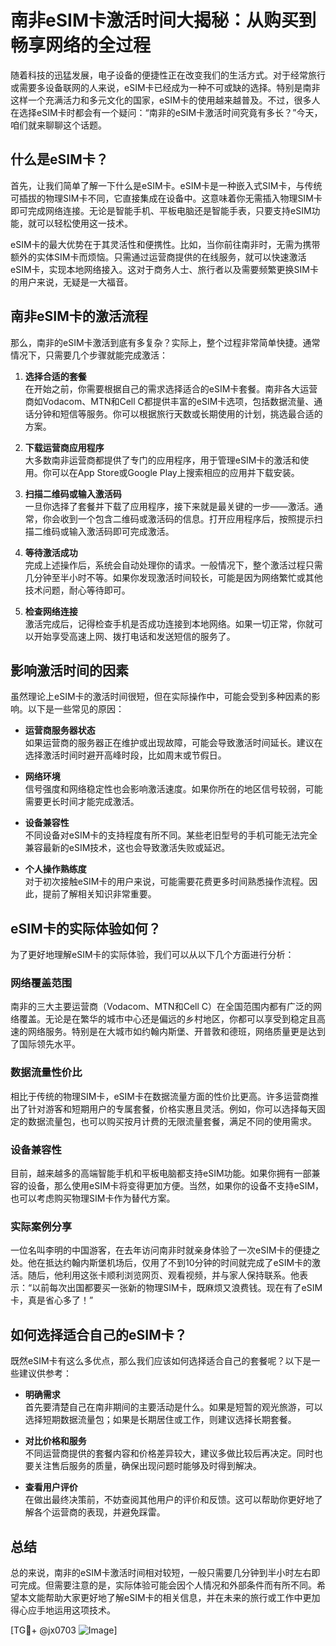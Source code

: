 # 南非eSIM卡激活时间大揭秘：从购买到畅享网络的全过程

随着科技的迅猛发展，电子设备的便捷性正在改变我们的生活方式。对于经常旅行或需要多设备联网的人来说，eSIM卡已经成为一种不可或缺的选择。特别是南非这样一个充满活力和多元文化的国家，eSIM卡的使用越来越普及。不过，很多人在选择eSIM卡时都会有一个疑问：“南非的eSIM卡激活时间究竟有多长？”今天，咱们就来聊聊这个话题。

## 什么是eSIM卡？

首先，让我们简单了解一下什么是eSIM卡。eSIM卡是一种嵌入式SIM卡，与传统可插拔的物理SIM卡不同，它直接集成在设备中。这意味着你无需插入物理SIM卡即可完成网络连接。无论是智能手机、平板电脑还是智能手表，只要支持eSIM功能，就可以轻松使用这一技术。

eSIM卡的最大优势在于其灵活性和便携性。比如，当你前往南非时，无需为携带额外的实体SIM卡而烦恼。只需通过运营商提供的在线服务，就可以快速激活eSIM卡，实现本地网络接入。这对于商务人士、旅行者以及需要频繁更换SIM卡的用户来说，无疑是一大福音。

## 南非eSIM卡的激活流程

那么，南非的eSIM卡激活到底有多复杂？实际上，整个过程非常简单快捷。通常情况下，只需要几个步骤就能完成激活：

1. **选择合适的套餐**  
   在开始之前，你需要根据自己的需求选择适合的eSIM卡套餐。南非各大运营商如Vodacom、MTN和Cell C都提供丰富的eSIM卡选项，包括数据流量、通话分钟和短信等服务。你可以根据旅行天数或长期使用的计划，挑选最合适的方案。

2. **下载运营商应用程序**  
   大多数南非运营商都提供了专门的应用程序，用于管理eSIM卡的激活和使用。你可以在App Store或Google Play上搜索相应的应用并下载安装。

3. **扫描二维码或输入激活码**  
   一旦你选择了套餐并下载了应用程序，接下来就是最关键的一步——激活。通常，你会收到一个包含二维码或激活码的信息。打开应用程序后，按照提示扫描二维码或输入激活码即可完成激活。

4. **等待激活成功**  
   完成上述操作后，系统会自动处理你的请求。一般情况下，整个激活过程只需几分钟至半小时不等。如果你发现激活时间较长，可能是因为网络繁忙或其他技术问题，耐心等待即可。

5. **检查网络连接**  
   激活完成后，记得检查手机是否成功连接到本地网络。如果一切正常，你就可以开始享受高速上网、拨打电话和发送短信的服务了。

## 影响激活时间的因素

虽然理论上eSIM卡的激活时间很短，但在实际操作中，可能会受到多种因素的影响。以下是一些常见的原因：

- **运营商服务器状态**  
  如果运营商的服务器正在维护或出现故障，可能会导致激活时间延长。建议在选择激活时间时避开高峰时段，比如周末或节假日。

- **网络环境**  
  信号强度和网络稳定性也会影响激活速度。如果你所在的地区信号较弱，可能需要更长时间才能完成激活。

- **设备兼容性**  
  不同设备对eSIM卡的支持程度有所不同。某些老旧型号的手机可能无法完全兼容最新的eSIM技术，这也会导致激活失败或延迟。

- **个人操作熟练度**  
  对于初次接触eSIM卡的用户来说，可能需要花费更多时间熟悉操作流程。因此，提前了解相关知识非常重要。

## eSIM卡的实际体验如何？

为了更好地理解eSIM卡的实际体验，我们可以从以下几个方面进行分析：

### 网络覆盖范围

南非的三大主要运营商（Vodacom、MTN和Cell C）在全国范围内都有广泛的网络覆盖。无论是在繁华的城市中心还是偏远的乡村地区，你都可以享受到稳定且高速的网络服务。特别是在大城市如约翰内斯堡、开普敦和德班，网络质量更是达到了国际领先水平。

### 数据流量性价比

相比于传统的物理SIM卡，eSIM卡在数据流量方面的性价比更高。许多运营商推出了针对游客和短期用户的专属套餐，价格实惠且灵活。例如，你可以选择每天固定的数据流量包，也可以购买按月计费的无限流量套餐，满足不同的使用需求。

### 设备兼容性

目前，越来越多的高端智能手机和平板电脑都支持eSIM功能。如果你拥有一部兼容的设备，那么使用eSIM卡将变得更加方便。当然，如果你的设备不支持eSIM，也可以考虑购买物理SIM卡作为替代方案。

### 实际案例分享

一位名叫李明的中国游客，在去年访问南非时就亲身体验了一次eSIM卡的便捷之处。他在抵达约翰内斯堡机场后，仅用了不到10分钟的时间就完成了eSIM卡的激活。随后，他利用这张卡顺利浏览网页、观看视频，并与家人保持联系。他表示：“以前每次出国都要买一张新的物理SIM卡，既麻烦又浪费钱。现在有了eSIM卡，真是省心多了！”

## 如何选择适合自己的eSIM卡？

既然eSIM卡有这么多优点，那么我们应该如何选择适合自己的套餐呢？以下是一些建议供参考：

- **明确需求**  
  首先要清楚自己在南非期间的主要活动是什么。如果是短暂的观光旅游，可以选择短期数据流量包；如果是长期居住或工作，则建议选择长期套餐。

- **对比价格和服务**  
  不同运营商提供的套餐内容和价格差异较大，建议多做比较后再决定。同时也要关注售后服务的质量，确保出现问题时能够及时得到解决。

- **查看用户评价**  
  在做出最终决策前，不妨查阅其他用户的评价和反馈。这可以帮助你更好地了解各个运营商的表现，并避免踩雷。

## 总结

总的来说，南非的eSIM卡激活时间相对较短，一般只需要几分钟到半小时左右即可完成。但需要注意的是，实际体验可能会因个人情况和外部条件而有所不同。希望本文能帮助大家更好地了解eSIM卡的相关信息，并在未来的旅行或工作中更加得心应手地运用这项技术。

[TG💪+ @jx0703 ![Image](https://github.com/user-attachments/assets/dbca1d08-cadb-493c-b0ec-ad6f7a83f270)]